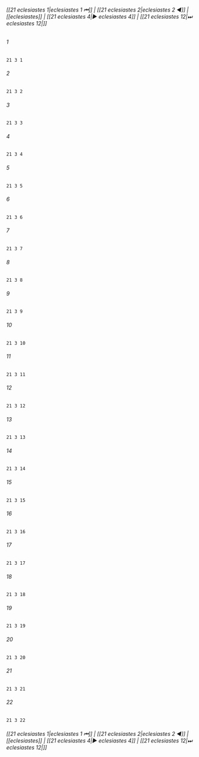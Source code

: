 
###### [[21 eclesiastes 1|eclesiastes 1 ⏮]] | [[21 eclesiastes 2|eclesiastes 2 ◀]] | [[eclesiastes]] | [[21 eclesiastes 4|▶ eclesiastes 4]] | [[21 eclesiastes 12|⏭ eclesiastes 12|]]

###### 1
``` verse
21 3 1 
```
###### 2
``` verse
21 3 2 
```
###### 3
``` verse
21 3 3 
```
###### 4
``` verse
21 3 4 
```
###### 5
``` verse
21 3 5 
```
###### 6
``` verse
21 3 6 
```
###### 7
``` verse
21 3 7 
```
###### 8
``` verse
21 3 8 
```
###### 9
``` verse
21 3 9 
```
###### 10
``` verse
21 3 10 
```
###### 11
``` verse
21 3 11 
```
###### 12
``` verse
21 3 12 
```
###### 13
``` verse
21 3 13 
```
###### 14
``` verse
21 3 14 
```
###### 15
``` verse
21 3 15 
```
###### 16
``` verse
21 3 16 
```
###### 17
``` verse
21 3 17 
```
###### 18
``` verse
21 3 18 
```
###### 19
``` verse
21 3 19 
```
###### 20
``` verse
21 3 20 
```
###### 21
``` verse
21 3 21 
```
###### 22
``` verse
21 3 22 
```

###### [[21 eclesiastes 1|eclesiastes 1 ⏮]] | [[21 eclesiastes 2|eclesiastes 2 ◀]] | [[eclesiastes]] | [[21 eclesiastes 4|▶ eclesiastes 4]] | [[21 eclesiastes 12|⏭ eclesiastes 12|]]

